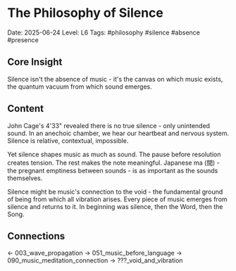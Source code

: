 # The Philosophy of Silence
Date: 2025-06-24
Level: L6
Tags: #philosophy #silence #absence #presence

## Core Insight
Silence isn't the absence of music - it's the canvas on which music exists, the quantum vacuum from which sound emerges.

## Content
John Cage's 4'33" revealed there is no true silence - only unintended sound. In an anechoic chamber, we hear our heartbeat and nervous system. Silence is relative, contextual, impossible.

Yet silence shapes music as much as sound. The pause before resolution creates tension. The rest makes the note meaningful. Japanese ma (間) - the pregnant emptiness between sounds - is as important as the sounds themselves.

Silence might be music's connection to the void - the fundamental ground of being from which all vibration arises. Every piece of music emerges from silence and returns to it. In beginning was silence, then the Word, then the Song.

## Connections
← 003_wave_propagation
→ 051_music_before_language
→ 090_music_meditation_connection
→ ???_void_and_vibration